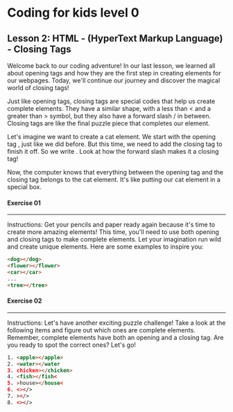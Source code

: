 # Coding for kids level 0
##  Lesson 2: HTML - (HyperText Markup Language) - Closing Tags
Welcome back to our coding adventure! In our last lesson, we learned all about opening tags and how they are the first step in creating elements for our webpages. Today, we'll continue our journey and discover the magical world of closing tags!

Just like opening tags, closing tags are special codes that help us create complete elements. They have a similar shape, with a less than < and a greater than > symbol, but they also have a forward slash / in between. Closing tags are like the final puzzle piece that completes our element.

Let's imagine we want to create a cat element. We start with the opening tag <cat>, just like we did before. But this time, we need to add the closing tag to finish it off. So we write </cat>. Look at how the forward slash makes it a closing tag!

Now, the computer knows that everything between the opening tag and the closing tag belongs to the cat element. It's like putting our cat element in a special box.

#### Exercise 01
<hr>
<p>
Instructions: Get your pencils and paper ready again because it's time to create more amazing elements! This time, you'll need to use both opening and closing tags to make complete elements. Let your imagination run wild and create unique elements. Here are some examples to inspire you:
</p>

```html
<dog></dog>
<flower></flower>
<car></car>
...
<tree></tree>
```
#### Exercise 02
<hr>
<p>
Instructions: Let's have another exciting puzzle challenge! Take a look at the following items and figure out which ones are complete elements. Remember, complete elements have both an opening and a closing tag. Are you ready to spot the correct ones? Let's go!
</p>

```html
1. <apple></apple>
2. <water></water
3. chicken></chicken>
4. <fish></fish<
5. >house></house<
6. <></>
7. ></>
8. <></>
```